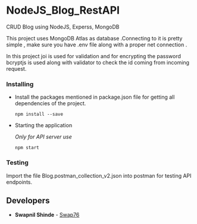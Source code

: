 # NodeJS_Blog_RestAPI
CRUD Blog using NodeJS, Experss, MongoDB

This project uses MongoDB Atlas as database .Connecting to it is pretty simple , make sure you have .env file along with a proper net connection .

In this project joi is used for validation and for encrypting the password bcryptjs is used along with validator to check the id coming from incoming request.

### Installing

- Install the packages mentioned in package.json file for getting all dependencies of the project.
  ```
  npm install --save
  ```
- Starting the application
  <br/>
  
  *Only for API server use*
  ```
  npm start
  ```
### Testing

Import the file Blog.postman_collection_v2.json into postman for testing API endpoints.

  
## Developers

* **Swapnil Shinde** - [Swap76](https://github.com/Swap76)
